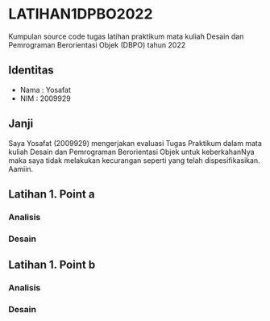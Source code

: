 # LATIHAN1DPBO2022
Kumpulan source code tugas latihan praktikum mata kuliah Desain dan Pemrograman Berorientasi Objek (DBPO) tahun 2022

## Identitas
- Nama : Yosafat
- NIM  : 2009929

## Janji
Saya Yosafat (2009929) mengerjakan evaluasi Tugas Praktikum dalam mata kuliah Desain dan Pemrograman Berorientasi Objek untuk keberkahanNya maka saya tidak melakukan kecurangan seperti yang telah dispesifikasikan. Aamiin.

## Latihan 1. Point a
### Analisis


### Desain

## Latihan 1. Point b
### Analisis
### Desain
